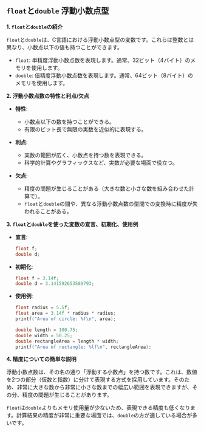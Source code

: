 ## `float`と`double` 浮動小数点型

**1. `float`と`double`の紹介**

`float`と`double`は、C言語における浮動小数点型の変数です。これらは整数とは異なり、小数点以下の値も持つことができます。

- `float`: 単精度浮動小数点数を表現します。通常、32ビット（4バイト）のメモリを使用します。
- `double`: 倍精度浮動小数点数を表現します。通常、64ビット（8バイト）のメモリを使用します。

**2. 浮動小数点数の特性と利点/欠点**

- **特性**:
  - 小数点以下の数を持つことができる。
  - 有限のビット長で無限の実数を近似的に表現する。

- **利点**:
  - 実数の範囲が広く、小数点を持つ数を表現できる。
  - 科学的計算やグラフィックスなど、実数が必要な場面で役立つ。

- **欠点**:
  - 精度の問題が生じることがある（大きな数と小さな数を組み合わせた計算で）。
  - `float`と`double`の間や、異なる浮動小数点数の型間での変換時に精度が失われることがある。

**3. `float`と`double`を使った変数の宣言、初期化、使用例**

- **宣言**:
  ```c
  float f;
  double d;
  ```

- **初期化**:
  ```c
  float f = 3.14f;
  double d = 3.141592653589793;
  ```

- **使用例**:
  ```c
  float radius = 5.5f;
  float area = 3.14f * radius * radius;
  printf("Area of circle: %f\n", area);
  
  double length = 100.75;
  double width = 50.25;
  double rectangleArea = length * width;
  printf("Area of rectangle: %lf\n", rectangleArea);
  ```

**4. 精度についての簡単な説明**

浮動小数点数は、その名の通り「浮動する小数点」を持つ数です。これは、数値を2つの部分（仮数と指数）に分けて表現する方式を採用しています。そのため、非常に大きな数から非常に小さな数までの幅広い範囲を表現できますが、その分、精度の問題が生じることがあります。

`float`は`double`よりもメモリ使用量が少ないため、表現できる精度も低くなります。計算結果の精度が非常に重要な場面では、`double`の方が適している場合が多いです。
